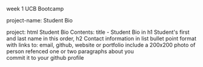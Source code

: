 week 1 UCB Bootcamp

project-name: Student Bio

project: html Student Bio
Contents: title - Student Bio in h1
        Student's first and last name in this order, h2 
        Contact information in list bullet point format with links to: email, github, website or portfolio 
        include a 200x200 photo of person refenced 
        one or two paragraphs about you  
        commit it to your github profile

